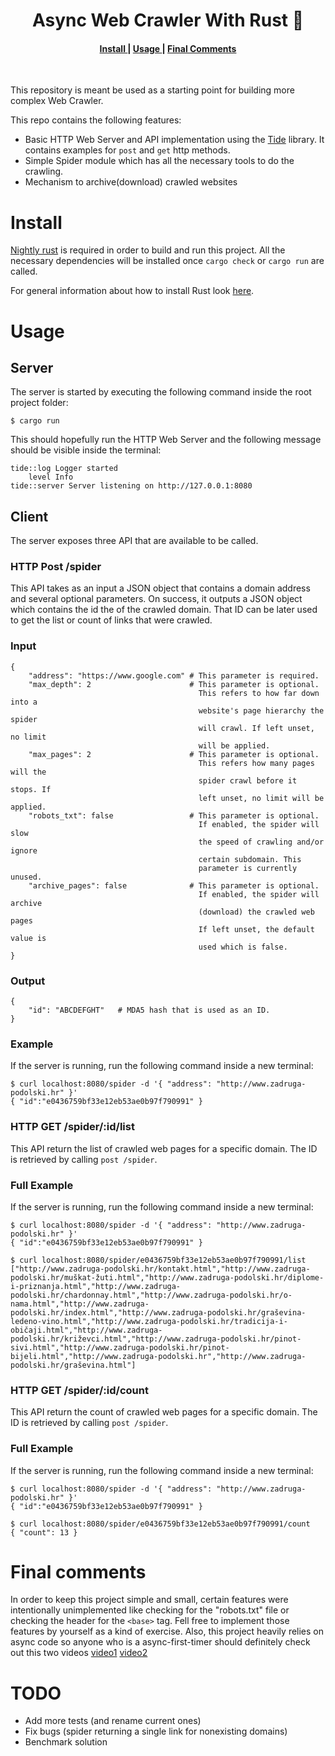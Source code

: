 <h1 align="center">Async Web Crawler With Rust 🦀</h1>
<div align="center">
  <h4>
    <a href="#install">
      Install
    </a>
    <span> | </span>
    <a href="#usage">
      Usage
    </a>
    <span> | </span>
    <a href="#final-comments">
      Final Comments
    </a>
  </h4>
</div>
<br>

This repository is meant be used as a starting point for building more complex Web Crawler.

This repo contains the following features:

- Basic HTTP Web Server and API implementation using the [Tide](https://github.com/http-rs/tide) library. It contains examples for `post` and `get` http methods.
- Simple Spider module which has all the necessary tools to do the crawling.
- Mechanism to archive(download) crawled websites

# Install
[Nightly rust](https://doc.rust-lang.org/edition-guide/rust-2018/rustup-for-managing-rust-versions.html) is required in order to build and run this project. All the necessary dependencies will be installed once `cargo check` or `cargo run` are called.

For general information about how to install Rust look [here](https://www.rust-lang.org/tools/install).

# Usage

## Server
The server is started by executing the following command inside the root project folder:
```
$ cargo run
```

This should hopefully run the HTTP Web Server and the following message
should be visible inside the terminal:
```
tide::log Logger started
    level Info
tide::server Server listening on http://127.0.0.1:8080
```

## Client
The server exposes three API that are available to be called.
### HTTP Post /spider
This API takes as an input a JSON object that contains a domain address and several optional parameters. On success, it outputs a JSON object which contains the id the of the crawled domain. That ID can be later used to get the list or count of links that were crawled.

### Input
```
{
    "address": "https://www.google.com" # This parameter is required.
    "max_depth": 2                      # This parameter is optional.
                                          This refers to how far down into a
                                          website's page hierarchy the spider
                                          will crawl. If left unset, no limit
                                          will be applied.
    "max_pages": 2                      # This parameter is optional.
                                          This refers how many pages will the
                                          spider crawl before it stops. If
                                          left unset, no limit will be applied.
    "robots_txt": false                 # This parameter is optional.
                                          If enabled, the spider will slow
                                          the speed of crawling and/or ignore
                                          certain subdomain. This
                                          parameter is currently unused.
    "archive_pages": false              # This parameter is optional.
                                          If enabled, the spider will archive
                                          (download) the crawled web pages
                                          If left unset, the default value is
                                          used which is false.
}
```

### Output
```
{
    "id": "ABCDEFGHT"   # MDA5 hash that is used as an ID.
}
```

### Example
If the server is running, run the following command inside a new terminal:
```
$ curl localhost:8080/spider -d '{ "address": "http://www.zadruga-podolski.hr" }'
{ "id":"e0436759bf33e12eb53ae0b97f790991" }
```

### HTTP GET /spider/:id/list
This API return the list of crawled web pages for a specific domain. The ID is retrieved by calling `post /spider`.

### Full Example
If the server is running, run the following command inside a new terminal:
```
$ curl localhost:8080/spider -d '{ "address": "http://www.zadruga-podolski.hr" }'
{ "id":"e0436759bf33e12eb53ae0b97f790991" }

$ curl localhost:8080/spider/e0436759bf33e12eb53ae0b97f790991/list
["http://www.zadruga-podolski.hr/kontakt.html","http://www.zadruga-podolski.hr/muškat-žuti.html","http://www.zadruga-podolski.hr/diplome-i-priznanja.html","http://www.zadruga-podolski.hr/chardonnay.html","http://www.zadruga-podolski.hr/o-nama.html","http://www.zadruga-podolski.hr/index.html","http://www.zadruga-podolski.hr/graševina-ledeno-vino.html","http://www.zadruga-podolski.hr/tradicija-i-običaji.html","http://www.zadruga-podolski.hr/križevci.html","http://www.zadruga-podolski.hr/pinot-sivi.html","http://www.zadruga-podolski.hr/pinot-bijeli.html","http://www.zadruga-podolski.hr","http://www.zadruga-podolski.hr/graševina.html"]
```

### HTTP GET /spider/:id/count
This API return the count of crawled web pages for a specific domain. The ID is retrieved by calling `post /spider`.

### Full Example
If the server is running, run the following command inside a new terminal:
```
$ curl localhost:8080/spider -d '{ "address": "http://www.zadruga-podolski.hr" }'
{ "id":"e0436759bf33e12eb53ae0b97f790991" }

$ curl localhost:8080/spider/e0436759bf33e12eb53ae0b97f790991/count
{ "count": 13 }
```

# Final comments
In order to keep this project simple and small, certain features were intentionally unimplemented like checking for the "robots.txt" file or checking the header for the `<base>` tag. Fell free to implement those features by yourself as a kind of exercise. Also, this project heavily relies on async code so anyone who is a async-first-timer should definitely check out this two videos [video1](https://www.youtube.com/watch?v=lJ3NC-R3gSI) [video2](https://www.youtube.com/watch?v=NNwK5ZPAJCk)

# TODO
- Add more tests (and rename current ones)
- Fix bugs (spider returning a single link for nonexisting domains)
- Benchmark solution